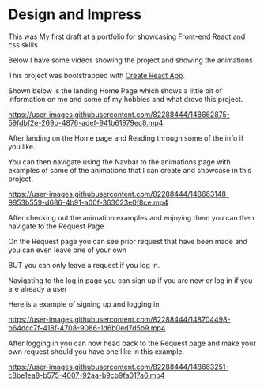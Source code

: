 # Design and Impress

This was My first draft at a portfolio for showcasing Front-end React and css skills 


Below I have some videos showing the project and showing the animations


This project was bootstrapped with [Create React App](https://github.com/facebook/create-react-app).

Shown below is the landing Home Page which shows a little bit of information on me and some of my hobbies and what drove this project.


https://user-images.githubusercontent.com/82288444/148662875-59fdbf2e-269b-4876-adef-941b61979ec8.mp4

After landing on the Home page and Reading through some of the info if you like.

You can then navigate using the Navbar to the animations page with examples of some of the animations that I can create and showcase in this project.



https://user-images.githubusercontent.com/82288444/148663148-9953b559-d686-4b91-a00f-363023e0f8ce.mp4




After checking out the animation examples and enjoying them you can then navigate to the Request Page

On the Request page you can see prior request that have been made and you can even leave one of your own

BUT you can only leave a request if you log in.

Navigating to the log in page you can sign up if you are new or log in if you are already a user


Here is a example of signing up and logging in 



https://user-images.githubusercontent.com/82288444/148704498-b64dcc7f-418f-4708-9086-1d6b0ed7d5b9.mp4






After logging in you can now head back to the Request page and make your own request should you have one like in this example.



https://user-images.githubusercontent.com/82288444/148663251-c8be1ea8-b575-4007-92aa-b9cb9fa017a6.mp4









